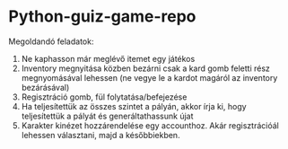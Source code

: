 # Python-guiz-game-repo

Megoldandó feladatok: 

1. Ne kaphasson már meglévő itemet egy játékos
2. Inventory megnyitása közben bezárni csak a kard gomb feletti rész megnyomásával lehessen (ne vegye le a kardot magáról az inventory bezárásával)
3. Regisztráció gomb, fül folytatása/befejezése
4. Ha teljesítettük az összes szintet a pályán, akkor írja ki, hogy teljesítettük a pályát és generáltathassunk újat
5. Karakter kinézet hozzárendelése egy accounthoz. Akár regisztrációál lehessen választani, majd a későbbiekben.
